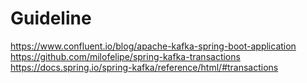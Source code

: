 # Guideline
https://www.confluent.io/blog/apache-kafka-spring-boot-application
https://github.com/milofelipe/spring-kafka-transactions
https://docs.spring.io/spring-kafka/reference/html/#transactions